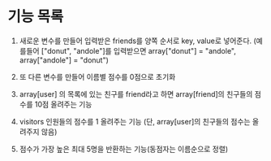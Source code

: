 # 기능 목록

1. 새로운 변수를 만들어 입력받은 friends를 양쪽 순서로 key, value로 넣어준다. (예를들어 ["donut", "andole"]를 입력받으면 array["donut"] = "andole", array["andole"] = "donut")

2. 또 다른 변수를 만들어 이름별 점수를 0점으로 초기화

3. array[user] 의 목록에 있는 친구를 friend라고 하면 array[friend]의 친구들의 점수를 10점 올려주는 기능

4. visitors 인원들의 점수를 1 올려주는 기능 (단, array[user]의 친구들의 점수는 올려주지 않음)

5. 점수가 가장 높은 최대 5명을 반환하는 기능(동점자는 이름순으로 정렬)